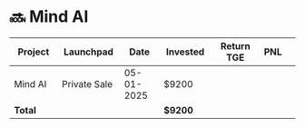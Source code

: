 # 🔜 Mind AI



<table data-full-width="true"><thead><tr><th width="152">Project</th><th width="138">Launchpad</th><th width="132">Date</th><th width="133">Invested</th><th width="176">Return TGE </th><th>PNL</th><th></th></tr></thead><tbody><tr><td>Mind AI</td><td>Private Sale</td><td>05-01-2025</td><td>$9200</td><td></td><td></td><td></td></tr><tr><td><strong>Total</strong></td><td></td><td></td><td><strong>$9200</strong></td><td></td><td></td><td></td></tr></tbody></table>

